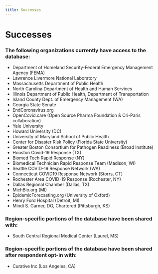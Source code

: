 ```yaml
---
title: Successes
---
```


# Successes

### The following organizations currently have access to the database:

- Department of Homeland Security-Federal Emergency Management Agency (FEMA)
- Lawrence Livermore National Laboratory
- Massachusetts Department of Public Health
- North Carolina Department of Health and Human Services
- Illinois Department of Public Health, Department of Transportation
- Island County Dept. of Emergency Management (WA)
- Georgia State Senate
- EndCoronavirus.org
- OpenCovid.care (Open Source Pharma Foundation & Cri-Paris collaboration)
- Yale University
- Howard University (DC)
- University of Maryland School of Public Health
- Center for Disaster Risk Policy (Florida State University)
- Greater Boston Consortium for Pathogen Readiness (Broad Institute)
- Houston Covid-19 Response (TX)
- Biomed Tech Rapid Response (NY)
- Biomedical Technician Rapid Response Team (Madison, WI)
- Seattle COVID-19 Response Network (WA)
- Connecticut COVID19 Response Network (Storrs, CT)
- Rochester Area COVID-19 Response (Rochester, NY)
- Dallas Regional Chamber (Dallas, TX)
- MichBio.org (MI)
- EpidemicForecasting.org (University of Oxford)
- Henry Ford Hospital (Detroit, MI)
- Mindi S. Garner, DO, Chartered (Pittsburgh, KS)

### Region-specific portions of the database have been shared with:

- South Central Regional Medical Center (Laurel, MS)

### Region-specific portions of the database have been shared after respondent opt-in with:

- Curative Inc (Los Angeles, CA)
